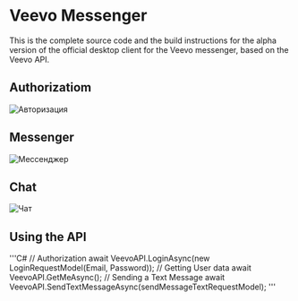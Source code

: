 # Veevo Messenger

This is the complete source code and the build instructions for the alpha version of the official desktop client for the Veevo messenger, based on the Veevo API.

## Authorizatiom
![Авторизация](https://lh4.googleusercontent.com/rsbdXuDbMUKl3Va79GVZ4nBKeNY7moqhrX0H_IM3zt4vv6EURhZH1omxIakhYhfqZDnyudmcwCJtJdbnZ4Zq=w1919-h896-rw "Veevo авторизация")
## Messenger
![Мессенджер](https://lh6.googleusercontent.com/3CePRK-rhl_m8RQMODqj3KSmjF3XC1NwYioDes8ppgVbwTM9rQAPx2eKuH92PBsWS0k=w1200-h630-p "Мессенджер")
## Chat
![Чат](https://lh4.googleusercontent.com/goiyncZPMx88PWAlH3udNkbETvNnG-NhK50RBniG9QY-g7hNrebvGBYq8nuklAYS7P2OamIcf-fRuKIUquQJ=w1919-h896-rw "Чат")
## Using the API 
'''C#
   // Authorization
   await VeevoAPI.LoginAsync(new LoginRequestModel(Email, Password));
   // Getting User data
    await VeevoAPI.GetMeAsync();
   // Sending a Text Message
   await VeevoAPI.SendTextMessageAsync(sendMessageTextRequestModel);
'''
